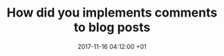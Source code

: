 ---
layout: post
title:  "How did you implements comments to blog posts"
date:   2017-11-16 04:12:00 +01
comments: true 
categories: jekyll update
---